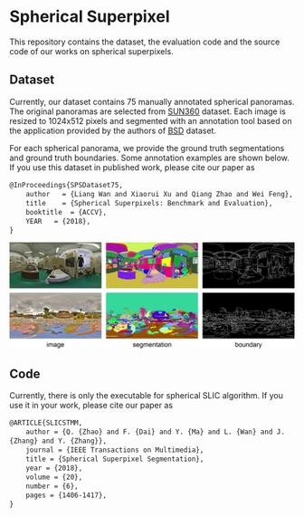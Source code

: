 # Spherical Superpixel
This repository contains the dataset, the evaluation code and the source code of our works on spherical superpixels.

## Dataset
Currently, our dataset contains 75 manually annotated spherical panoramas. The original panoramas are selected from [SUN360](https://vision.princeton.edu/projects/2012/SUN360/data/) dataset. Each image is resized to 1024x512 pixels and segmented with an annotation tool based on the application provided by the authors of [BSD](https://www2.eecs.berkeley.edu/Research/Projects/CS/vision/bsds/) dataset.

For each spherical panorama, we provide the ground truth segmentations and ground truth boundaries. Some annotation examples are shown below. If you use this dataset in published work, please cite our paper as
```
@InProceedings{SPSDataset75,
    author   = {Liang Wan and Xiaorui Xu and Qiang Zhao and Wei Feng},
    title    = {Spherical Superpixels: Benchmark and Evaluation},
    booktitle  = {ACCV},
    YEAR   = {2018},
}
```

![image](./Figs/dataset.png)

## Code
Currently, there is only the executable for spherical SLIC algorithm. If you use it in your work, please cite our paper as 
```
@ARTICLE{SLICSTMM, 
    author = {Q. {Zhao} and F. {Dai} and Y. {Ma} and L. {Wan} and J. {Zhang} and Y. {Zhang}}, 
    journal = {IEEE Transactions on Multimedia}, 
    title = {Spherical Superpixel Segmentation}, 
    year = {2018}, 
    volume = {20}, 
    number = {6}, 
    pages = {1406-1417},
}
```
